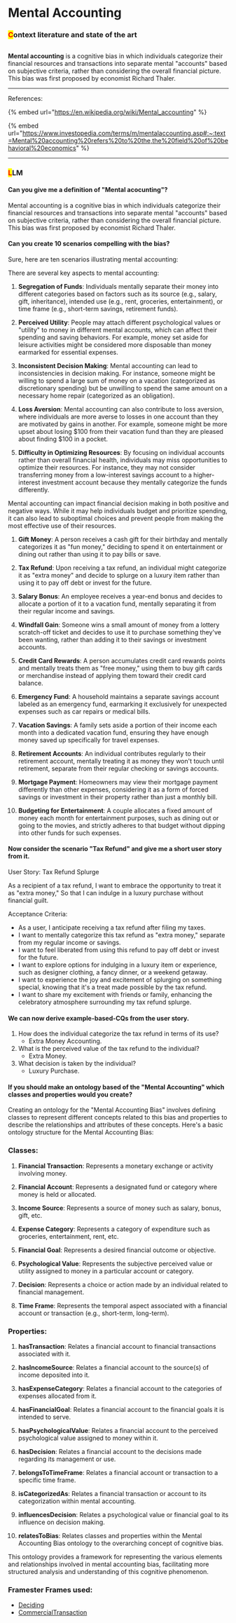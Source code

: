 # Mental Accounting

### <mark style="color:red;">C</mark>ontext literature and state of the art
<figure><img src="../../uml/Mental-Accounting.jpg" alt=""><figcaption></figcaption></figure>

**Mental accounting** is a cognitive bias in which individuals categorize their financial resources and transactions into separate mental "accounts" based on subjective criteria, rather than considering the overall financial picture. This bias was first proposed by economist Richard Thaler. 
***

References:

{% embed url="https://en.wikipedia.org/wiki/Mental_accounting" %}

{% embed url="https://www.investopedia.com/terms/m/mentalaccounting.asp#:~:text=Mental%20accounting%20refers%20to%20the,the%20field%20of%20behavioral%20economics" %}

***
### <mark style="color:red;">L</mark>LM

#### Can you give me a definition of "Mental acocunting"?

Mental accounting is a cognitive bias in which individuals categorize their financial resources and transactions into separate mental "accounts" based on subjective criteria, rather than considering the overall financial picture. This bias was first proposed by economist Richard Thaler. 

#### Can you create 10 scenarios compelling with the bias?

Sure, here are ten scenarios illustrating mental accounting:

There are several key aspects to mental accounting:   

1. **Segregation of Funds**: Individuals mentally separate their money into different categories based on factors such as its source (e.g., salary, gift, inheritance), intended use (e.g., rent, groceries, entertainment), or time frame (e.g., short-term savings, retirement funds).   

2. **Perceived Utility**: People may attach different psychological values or "utility" to money in different mental accounts, which can affect their spending and saving behaviors. For example, money set aside for leisure activities might be considered more disposable than money earmarked for essential expenses.   

3. **Inconsistent Decision Making**: Mental accounting can lead to inconsistencies in decision making. For instance, someone might be willing to spend a large sum of money on a vacation (categorized as discretionary spending) but be unwilling to spend the same amount on a necessary home repair (categorized as an obligation). 

4. **Loss Aversion**: Mental accounting can also contribute to loss aversion, where individuals are more averse to losses in one account than they are motivated by gains in another. For example, someone might be more upset about losing $100 from their vacation fund than they are pleased about finding $100 in a pocket.  

5. **Difficulty in Optimizing Resources**: By focusing on individual accounts rather than overall financial health, individuals may miss opportunities to optimize their resources. For instance, they may not consider transferring money from a low-interest savings account to a higher-interest investment account because they mentally categorize the funds differently. 

Mental accounting can impact financial decision making in both positive and negative ways. While it may help individuals budget and prioritize spending, it can also lead to suboptimal choices and prevent people from making the most effective use of their resources. 

1. **Gift Money**: A person receives a cash gift for their birthday and mentally categorizes it as "fun money," deciding to spend it on entertainment or dining out rather than using it to pay bills or save. 

2. **Tax Refund**: Upon receiving a tax refund, an individual might categorize it as "extra money" and decide to splurge on a luxury item rather than using it to pay off debt or invest for the future. 

3. **Salary Bonus**: An employee receives a year-end bonus and decides to allocate a portion of it to a vacation fund, mentally separating it from their regular income and savings.   

4. **Windfall Gain**: Someone wins a small amount of money from a lottery scratch-off ticket and decides to use it to purchase something they've been wanting, rather than adding it to their savings or investment accounts.   

5. **Credit Card Rewards**: A person accumulates credit card rewards points and mentally treats them as "free money," using them to buy gift cards or merchandise instead of applying them toward their credit card balance. 

6. **Emergency Fund**: A household maintains a separate savings account labeled as an emergency fund, earmarking it exclusively for unexpected expenses such as car repairs or medical bills. 

7. **Vacation Savings**: A family sets aside a portion of their income each month into a dedicated vacation fund, ensuring they have enough money saved up specifically for travel expenses. 

8. **Retirement Accounts**: An individual contributes regularly to their retirement account, mentally treating it as money they won't touch until retirement, separate from their regular checking or savings accounts.   

9. **Mortgage Payment**: Homeowners may view their mortgage payment differently than other expenses, considering it as a form of forced savings or investment in their property rather than just a monthly bill.  

10. **Budgeting for Entertainment**: A couple allocates a fixed amount of money each month for entertainment purposes, such as dining out or going to the movies, and strictly adheres to that budget without dipping into other funds for such expenses.


#### Now consider the scenario "Tax Refund" and give me a short user story from it.

User Story: Tax Refund Splurge

As a recipient of a tax refund,
I want to embrace the opportunity to treat it as "extra money,"
So that I can indulge in a luxury purchase without financial guilt.

Acceptance Criteria:

* As a user, I anticipate receiving a tax refund after filing my taxes.
* I want to mentally categorize this tax refund as "extra money," separate from my regular income or savings.
* I want to feel liberated from using this refund to pay off debt or invest for the future.
* I want to explore options for indulging in a luxury item or experience, such as designer clothing, a fancy dinner, or a weekend getaway.
* I want to experience the joy and excitement of splurging on something special, knowing that it's a treat made possible by the tax refund.
* I want to share my excitement with friends or family, enhancing the celebratory atmosphere surrounding my tax refund splurge.

#### We can now derive example-based-CQs from the user story.&#x20;

1. How does the individual categorize the tax refund in terms of its use?
   * Extra Money Accounting.
2. What is the perceived value of the tax refund to the individual?
   * Extra Money.
3. What decision is taken by the individual?
   * Luxury Purchase.
  
#### If you should make an ontology based of the "Mental Accounting" which classes and properties would you create?

Creating an ontology for the "Mental Accounting Bias" involves defining classes to represent different concepts related to this bias and properties to describe the relationships and attributes of these concepts. Here's a basic ontology structure for the Mental Accounting Bias: 

  

### Classes: 

  

1. **Financial Transaction**: Represents a monetary exchange or activity involving money. 

2. **Financial Account**: Represents a designated fund or category where money is held or allocated. 

3. **Income Source**: Represents a source of money such as salary, bonus, gift, etc. 

4. **Expense Category**: Represents a category of expenditure such as groceries, entertainment, rent, etc. 

5. **Financial Goal**: Represents a desired financial outcome or objective. 

6. **Psychological Value**: Represents the subjective perceived value or utility assigned to money in a particular account or category. 

7. **Decision**: Represents a choice or action made by an individual related to financial management. 

8. **Time Frame**: Represents the temporal aspect associated with a financial account or transaction (e.g., short-term, long-term). 

  

### Properties: 

  

1. **hasTransaction**: Relates a financial account to financial transactions associated with it. 

2. **hasIncomeSource**: Relates a financial account to the source(s) of income deposited into it. 

3. **hasExpenseCategory**: Relates a financial account to the categories of expenses allocated from it. 

4. **hasFinancialGoal**: Relates a financial account to the financial goals it is intended to serve. 

5. **hasPsychologicalValue**: Relates a financial account to the perceived psychological value assigned to money within it. 

6. **hasDecision**: Relates a financial account to the decisions made regarding its management or use. 

7. **belongsToTimeFrame**: Relates a financial account or transaction to a specific time frame. 

8. **isCategorizedAs**: Relates a financial transaction or account to its categorization within mental accounting. 

9. **influencesDecision**: Relates a psychological value or financial goal to its influence on decision making. 

10. **relatesToBias**: Relates classes and properties within the Mental Accounting Bias ontology to the overarching concept of cognitive bias. 

This ontology provides a framework for representing the various elements and relationships involved in mental accounting bias, facilitating more structured analysis and understanding of this cognitive phenomenon. 

### Framester Frames used:

* [Deciding](https://w3id.org/framester/data/framestercore/Deciding)
* [CommercialTransaction](https://w3id.org/framester/data/framestercore/CommercialTransaction) 

 

